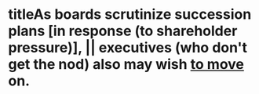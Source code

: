 # titleAs  boards scrutinize succession plans  [in response (to shareholder pressure)], ||  executives (who  don't  get  the  nod) also may wish <u style="text-underline:red">to move</u>  on.